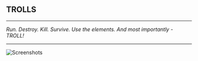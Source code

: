 
**TROLLS**
------


----------


*Run. Destroy. Kill. Survive. Use the elements. And most importantly - TROLL!*


----------


![Screenshots](https://raw.githubusercontent.com/dpanayotov93/Trolls/refactoring/assets/trolls_screenshots.jpg)
